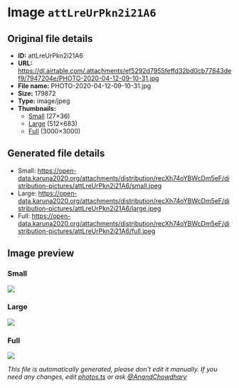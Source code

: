 # Image `attLreUrPkn2i21A6`

## Original file details

- **ID:** attLreUrPkn2i21A6
- **URL:** https://dl.airtable.com/.attachments/ef5292d7955feffd32bd0cb77843def9/7947204e/PHOTO-2020-04-12-09-10-31.jpg
- **File name:** PHOTO-2020-04-12-09-10-31.jpg
- **Size:** 179872
- **Type:** image/jpeg
- **Thumbnails:**
  - [Small](https://dl.airtable.com/.attachmentThumbnails/c40e0c2e57bdb9a4f4a869ebe9325ad9/5a43f30f) (27×36)
  - [Large](https://dl.airtable.com/.attachmentThumbnails/26f92f2e47cb36d1624abde6b99d5687/a8ae57fe) (512×683)
  - [Full](https://dl.airtable.com/.attachmentThumbnails/dee4a86fd209f65c132e3807e036876d/548c129f) (3000×3000)

## Generated file details

- Small: https://open-data.karuna2020.org/attachments/distribution/recXh74oYBWcDm5eF/distribution-pictures/attLreUrPkn2i21A6/small.jpeg
- Large: https://open-data.karuna2020.org/attachments/distribution/recXh74oYBWcDm5eF/distribution-pictures/attLreUrPkn2i21A6/large.jpeg
- Full: https://open-data.karuna2020.org/attachments/distribution/recXh74oYBWcDm5eF/distribution-pictures/attLreUrPkn2i21A6/full.jpeg

## Image preview

### Small

![](https://open-data.karuna2020.org/attachments/distribution/recXh74oYBWcDm5eF/distribution-pictures/attLreUrPkn2i21A6/small.jpeg)

### Large

![](https://open-data.karuna2020.org/attachments/distribution/recXh74oYBWcDm5eF/distribution-pictures/attLreUrPkn2i21A6/large.jpeg)

### Full

![](https://open-data.karuna2020.org/attachments/distribution/recXh74oYBWcDm5eF/distribution-pictures/attLreUrPkn2i21A6/full.jpeg)

_This file is automatically generated, please don't edit it manually. If you need any changes, edit [photos.ts](/photos.ts) or ask [@AnandChowdhary](https://github.com/AnandChowdhary)_
